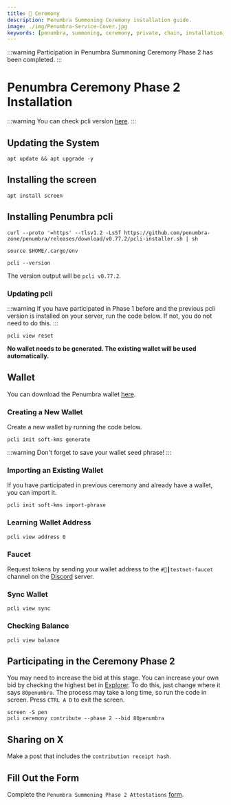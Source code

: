 ```yaml
---
title: 🎊 Ceremony
description: Penumbra Summoning Ceremony installation guide.
image: ./img/Penumbra-Service-Cover.jpg
keywords: [penumbra, summoning, ceremony, private, chain, installation,]
---
```


:::warning
Participation in Penumbra Summoning Ceremony Phase 2 has been completed.
:::

# Penumbra Ceremony Phase 2 Installation
:::warning
You can check pcli version [here](https://github.com/penumbra-zone/penumbra/releases).
:::
## Updating the System
```shell
apt update && apt upgrade -y
```

## Installing the screen
```shell
apt install screen
```

## Installing Penumbra pcli

```shell
curl --proto '=https' --tlsv1.2 -LsSf https://github.com/penumbra-zone/penumbra/releases/download/v0.77.2/pcli-installer.sh | sh
```
```shell
source $HOME/.cargo/env
```
```shell
pcli --version
```
The version output will be `pcli v0.77.2`.

### Updating pcli
:::warning
If you have participated in Phase 1 before and the previous pcli version is installed on your server, run the code below. If not, you do not need to do this.
:::
```shell
pcli view reset
```
**No wallet needs to be generated. The existing wallet will be used automatically.**

## Wallet
You can download the Penumbra wallet [here](https://chromewebstore.google.com/detail/penumbra-wallet/lkpmkhpnhknhmibgnmmhdhgdilepfghe).

### Creating a New Wallet
Create a new wallet by running the code below.
```shell 
pcli init soft-kms generate
```  
:::warning
Don't forget to save your wallet seed phrase!
:::

### Importing an Existing Wallet
If you have participated in previous ceremony and already have a wallet, you can import it.
```shell
pcli init soft-kms import-phrase
```

### Learning Wallet Address
```shell
pcli view address 0
```

### Faucet
Request tokens by sending your wallet address to the `#🚰┃testnet-faucet` channel on the [Discord](https://discord.gg/T7E5U929AV) server.

### Sync Wallet
```shell
pcli view sync
```

### Checking Balance
```shell
pcli view balance
```

## Participating in the Ceremony Phase 2

You may need to increase the bid at this stage. You can increase your own bid by checking the highest bet in [Explorer](https://summoning.penumbra.zone/phase/2). To do this, just change where it says `80penumbra`. The process may take a long time, so run the code in screen. Press `CTRL A D` to exit the screen.
```shell
screen -S pen
pcli ceremony contribute --phase 2 --bid 80penumbra 
```

## Sharing on X
Make a post that includes the `contribution receipt hash`.

## Fill Out the Form
Complete the `Penumbra Summoning Phase 2 Attestations` [form](https://form.asana.com/?k=THhk7qmp3IDwCvXWTPHkow&d=1206052071402903).


